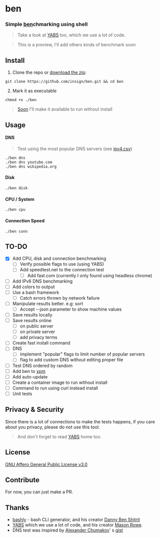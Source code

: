 # ben

### Simple <ins>ben</ins>chmarking using shell

> Take a look at [YABS](https://github.com/masonr/yet-another-bench-script) too, which we use a lot of code.

> This is a preview, I'll add others kinds of benchmark soon

## Install

1. Clone the repo or [download the zip](https://github.com/insign/ben/archive/refs/heads/main.zip):

```shell
git clone https://github.com/insign/ben.git && cd ben
```

2. Mark it as executable

```shell
chmod +x ./ben
```

> [Soon](#to-do) I'll make it available to run without install

## Usage

#### DNS

> Test using the most popular DNS servers (see [ipv4.csv](ipv4.csv))

```shell
./ben dns
./ben dns youtube.com
./ben dns wikipedia.org
```    

#### Disk

```shell
./ben disk
```

#### CPU / System

```shell
./ben cpu
```

#### Connection Speed

```shell
./ben conn
```

## TO-DO

- [x] Add CPU, disk and connection benchmarking
    - [ ] Verify possible flags to use (using YABS)
    - [ ] Add speedtest.net to the connection test
        - [ ] Add fast.com (currently I only found using headless chrome)
- [ ] Add IPv6 DNS benchmarking
- [ ] Add colors to output
- [ ] Use a bash framework
    - [ ] Catch errors thrown by network failure
- [ ] Manipulate results better. e.g: sort
    - [ ] Accept --json parameter to show machine values
- [ ] Save results locally
- [ ] Save results online
    - [ ] on public server
    - [ ] on private server
    - [ ] add privacy terms
- [ ] Create fast install command
- [ ] DNS
  - [ ] implement "popular" flags to limit number of popular servers
  - [ ] flag to add custom DNS without editing proper file
- [ ] Test DNS ordered by random
- [ ] Add ben to [xpm](https://github.com/insign/xpm)
- [ ] Add auto-update
- [ ] Create a container image to run without install
- [ ] Command to run using curl instead install
- [ ] Unit tests

## Privacy & Security

Since there is a lot of connections to make the tests happens, if you care about you privacy, please do not use this
tool.
> And don't forget to read [YABS](https://github.com/masonr/yet-another-bench-script) home too.

## License

[GNU Affero General Public License v3.0](LICENSE.md)

## Contribute

For now, you can just make a PR.

## Thanks

* [bashly](https://github.com/DannyBen/bashly) - bash CLI generator, and his
  creator [Danny Ben Shitrit](https://github.com/DannyBen)
* [YABS](https://github.com/masonr/yet-another-bench-script) which we use a lot of code, and his
  creator [Mason Rowe](https://github.com/masonr).
* DNS test was inspired by [Alexander Chumakov](https://github.com/delfer)'
  s [gist](https://gist.github.com/delfer/34f0d85d1f4474e6d9fd4c47f749bcb8)

